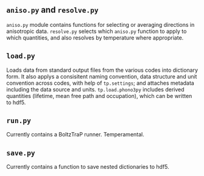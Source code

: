 ## `aniso.py` and `resolve.py`

`aniso.py` module contains functions for selecting or averaging
directions in anisotropic data.
`resolve.py` selects which `aniso.py` function to apply to which
quantities, and also resolves by temperature where appropriate.

## `load.py`

Loads data from standard output files from the various codes into
dictionary form.
It also applys a consisitent naming convention, data structure and unit
convention across codes, with help of `tp.settings`; and attaches
metadata including the data source and units.
`tp.load.phono3py` includes derived quantities (lifetime, mean free path
and occupation), which can be written to hdf5.

## `run.py`

Currently contains a BoltzTraP runner. Temperamental.

## `save.py`

Currently contains a function to save nested dictionaries to hdf5.

